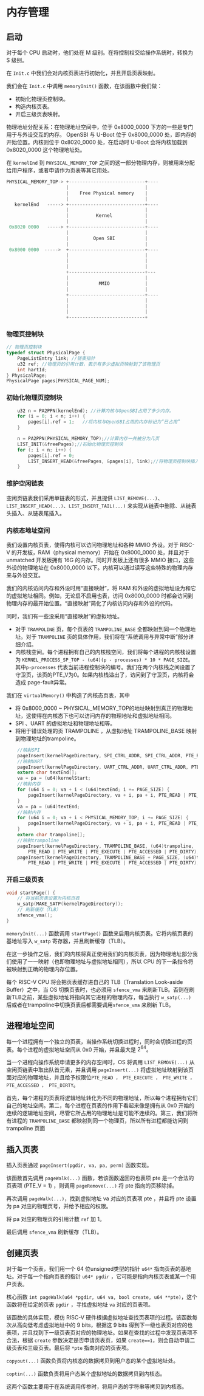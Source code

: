 # 内存管理

## 启动

对于每个 CPU 启动时，他们处在 M 级别。在将控制权交给操作系统时，转换为 S 级别。

在 `Init.c` 中我们会对内核页表进行初始化，并且开启页表映射。

我们会在 `Init.c` 中调用 `memoryInit()` 函数，在该函数中我们做：

- 初始化物理页控制块。
- 构造内核页表。
- 开启三级页表映射。

物理地址分配关系：在物理地址空间中，位于 0x8000_0000 下方的一些是专门用于与外设交互的内存。 OpenSBI 与 U-Boot 位于 0x8000_0000 处，即内存的开始位置。内核则位于 0x8020_0000 处，在启动时 U-Boot 会将内核加载到 0x8020_0000 这个物理地址处。

在 `kernelEnd` 到 `PHYSICAL_MEMORY_TOP` 之间的这一部分物理内存，则被用来分配给用户程序，或者申请作为页表等其它用处。

```c
PHYSICAL_MEMORY_TOP-> +----------------------------+----
                      |                            |     
                      |    Free Physical memory    |    
                      |                            |                         
   kernelEnd   -----> +----------------------------+----
                      |                            |                         
                      |          Kernel            |    
                      |                            |                           
 0x8020 0000   -----> +----------------------------+----
                      |                            |                           
                      |         Open SBI           |    
                      |                            |                 
 0x8000 0000  ----->  +----------------------------+----
                      |                            |                           
                      |                            |                           
                      |                            |                           
                      +----------------------------+---
                      |                            |                           
                      |           MMIO             |                
                      |                            |                           
                      +----------------------------+----
                      |                            |                           
                      |                            |                           
                      |                            |                           
                      +----------------------------+                           

```

### 物理页控制块

```c
// 物理页控制块
typedef struct PhysicalPage {
    PageListEntry link; //链表指针
    u32 ref; //物理页的引用计数，表示有多少虚拟页映射到了该物理页
    int hartId;
} PhysicalPage;
PhysicalPage pages[PHYSICAL_PAGE_NUM];
```

### 初始化物理页控制块

```c
    u32 n = PA2PPN(kernelEnd); //计算内核与OpenSBI占用了多少内存。
    for (i = 0; i < n; i++) {
        pages[i].ref = 1;	//将内核与OpenSBI占用的内存标记为“已占用”
    }

    n = PA2PPN(PHYSICAL_MEMORY_TOP);//计算内存一共被分为几页
    LIST_INIT(&freePages);//初始化物理页控制块
    for (; i < n; i++) {
        pages[i].ref = 0;
        LIST_INSERT_HEAD(&freePages, &pages[i], link);//将物理页控制块插入“空闲链表”
    }
```

### 维护空闲链表

空闲页链表我们采用单链表的形式，并且提供 `LIST_REMOVE(...)`、`LIST_INSERT_HEAD(...)`、`LIST_INSERT_TAIL(...)` 来实现从链表中删除、从链表头插入、从链表尾插入。

### 内核态地址空间

我们设置内核页表，使得内核可以访问物理地址和各种 MMIO 外设。对于 RISC-V 的开发板，RAM（physical memory）开始在 0x8000_0000 处，并且对于 unmatched 开发板拥有 16G 的内存。同时开发板上还有很多 MMIO 接口，这些外设的物理地址在 0x8000_0000 以下。内核可以通过读写这些特殊的物理内存来与外设交互。

我们的内核访问内存和外设时用“直接映射”，将 RAM 和外设的虚拟地址设为和它的虚拟地址相同。例如，无论启不启用也表，访问 0x8000_0000 时都会访问到物理内存的最开始位置。“直接映射”简化了内核访问内存和外设的代码。

同时，我们有一些没采用“直接映射”的虚拟地址。

- 对于 `TRAMPOLINE` 页，每个页表的 `TRAMPOLINE_BASE` 全都映射到同一个物理地址。对于 `TRAMPOLINE` 页的具体作用，我们将在“系统调用与异常中断”部分详细介绍。
- 内核栈空间。每个进程拥有自己的内核栈空间，我们将每个进程的内核栈设置为 `KERNEL_PROCESS_SP_TOP - (u64)(p - processes) * 10 * PAGE_SIZE`。其中`p-processes` 代表当前进程控制块的编号。我们在两个内核栈之间设置了守卫页，该页的PTE_V为0。如果内核栈溢出了，访问到了守卫页，内核将会造成 page-fault异常。

我们在 `virtualMemory()` 中构造了内核态页表，其中

- 将 0x8000_0000 ~ PHYSICAL_MEMORY_TOP的地址映射到真正的物理地址，这使得在内核态下也可以访问内存的物理地址和虚拟地址相同。
- SPI 、UART 的虚拟地址和物理地址相等。
- 将用于错误处理的页 TRAMPOLINE ，从虚拟地址 TRAMPOLINE_BASE 映射到物理地址的trampoline。

```c
    //映射SPI
    pageInsert(kernelPageDirectory, SPI_CTRL_ADDR, SPI_CTRL_ADDR, PTE_READ | PTE_WRITE | PTE_ACCESSED | PTE_DIRTY);
    //映射UART
    pageInsert(kernelPageDirectory, UART_CTRL_ADDR, UART_CTRL_ADDR, PTE_READ | PTE_WRITE | PTE_ACCESSED | PTE_DIRTY);
    extern char textEnd[];
    va = pa = (u64)kernelStart;
    //映射内存
    for (u64 i = 0; va + i < (u64)textEnd; i += PAGE_SIZE) {
        pageInsert(kernelPageDirectory, va + i, pa + i, PTE_READ | PTE_EXECUTE | PTE_WRITE | PTE_ACCESSED | PTE_DIRTY);
    }
    va = pa = (u64)textEnd;
    //映射内存
    for (u64 i = 0; va + i < PHYSICAL_MEMORY_TOP; i += PAGE_SIZE) {
        pageInsert(kernelPageDirectory, va + i, pa + i, PTE_READ | PTE_WRITE | PTE_ACCESSED | PTE_DIRTY);
    }
    extern char trampoline[];
    //映射trampoline
    pageInsert(kernelPageDirectory, TRAMPOLINE_BASE, (u64)trampoline, 
        PTE_READ | PTE_WRITE | PTE_EXECUTE | PTE_ACCESSED | PTE_DIRTY);
    pageInsert(kernelPageDirectory, TRAMPOLINE_BASE + PAGE_SIZE, (u64)trampoline + PAGE_SIZE, 
        PTE_READ | PTE_WRITE | PTE_EXECUTE | PTE_ACCESSED | PTE_DIRTY);
```

### 开启三级页表

```c
void startPage() {
    // 将当前页表设置为内核页表
    w_satp(MAKE_SATP(kernelPageDirectory));
    // 刷新缓存（TLB）
    sfence_vma();
}
```

`memoryInit(...)` 函数调用 `startPage()` 函数来启用内核页表。它将内核页表的基地址写入 `w_satp` 寄存器，并且刷新缓存（TLB）。

在这一步操作之后，我们的内核将真正使用我们的内核页表，因为物理地址部分我们使用了一一映射（也即物理地址与虚拟地址相同），所以 CPU 的下一条指令将被映射到正确的物理内存位置。

每个 RISC-V CPU 将会把页表缓存进自己的 TLB（Translation Look-aside Buffer）之中，当 OS 切换页表时，也必须用 `sfence_vma` 来刷新TLB。否则在刷新TLB之前，某些虚拟地址将指向其它进程的物理内存，每当执行 `w_satp(...)` 后或者在trampoline中切换页表后都需要调用`sfence_vma` 来刷新 TLB。

## 进程地址空间

每一个进程拥有一个独立的页表，当操作系统切换进程时，同时会切换进程的页表。每个进程的虚拟地址空间从 0x0 开始，并且最大是 $2^64$。

当一个进程向操作系统申请更多的内存空间时，OS 将调用 `LIST_REMOVE(...)` 从空闲页链表中取出队首元素，并且调用 `pageInsert(...)` 将虚拟地址映射到该页面对应的物理地址，并且给予权限位`PTE_READ ， PTE_EXECUTE ， PTE_WRITE ， PTE_ACCESSED ， PTE_DIRTY`。

首先，每个进程的页表将逻辑地址转化为不同的物理地址，所以每个进程拥有它们自己的地址空间。第二，每个进程在页表的作用下看起来像是拥有从 0x0 开始的连续的逻辑地址空间，尽管它所占用的物理地址是可能不连续的。第三，我们将所有进程的 `TRAMPOLINE_BASE` 都映射到同一个物理页，所以所有进程都能访问到 trampoline 页面

## 插入页表

插入页表通过 `pageInsert(pgdir, va, pa, perm)` 函数实现。

该函数首先调用 `pageWalk(...)` 函数，若该函数返回的也表项 pte 是一个合法的页表项 (PTE_V = 1) ，则调用 `pageRemove(...)` 将 pte 指向的页移除掉。

再次调用 `pageWalk(...)`，找到虚拟地址 va 对应的页表项 pte ，并且将 pte 设置为 pa 对应的物理页号，并给予相应的权限。

将 pa 对应的物理页的引用计数 `ref` 加 1。

最后调用 `sfence_vma` 刷新缓存（TLB）。

## 创建页表

对于每一个页表，我们用一个 64 位unsigned类型的指针 `u64*` 指向页表的基地址。对于每一个指向页表的指针 `u64* pgdir` ，它可能是指向内核页表或某一个用户页表。

核心函数 `int pageWalk(u64 *pgdir, u64 va, bool create, u64 **pte)`，这个函数将在给定的页表 `pgdir` ，寻找虚拟地址 `va` 对应的页表项。

该函数的具体实现，模仿 RISC-V 硬件根据虚拟地址查找页表项的过程。该函数每次从高向低考虑虚拟地址中的 9 bits，根据这 9 bits 得到下一级也表页对应的也表项，并且找到下一级页表页对应的物理地址。如果在查找的过程中发现页表项不合法，根据 `create` 参数决定是否申请页表页，如果 `create==1`，则会自动申请二级页表和三级页表。最后将 `*pte` 指向对应的页表项。

`copyout(...)` 函数负责将内核态的数据拷贝到用户态的某个虚拟地址处。

`coptin(...)` 函数负责将用户态某个虚拟地址的数据拷贝到内核态。

这两个函数主要用于在系统调用传参时，将用户态的字符串等拷贝到内核态。

